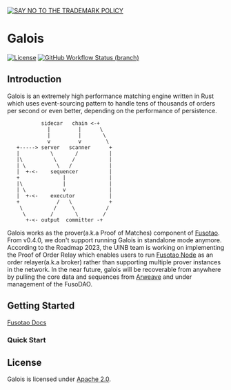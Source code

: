 [![SAY NO TO THE TRADEMARK POLICY ](https://gist.githubusercontent.com/blyxyas/8f17fbe1cafdeff65bbe6b332d4f4723/raw/715a24df3ad74b838c6b0ff8079d3f7f9172b0db/banner.svg)](https://github.com/blyxyas/no-rust-policy-change)
# Galois

[![License](https://img.shields.io/badge/License-Apache%202.0-orange.svg)](#LICENSE)
[![GitHub Workflow Status (branch)](https://github.com/uinb/galois/actions/workflows/build.yml/badge.svg)](https://github.com/uinb/galois/actions?query=branch%3Amaster)

  
## Introduction

Galois is an extremely high performance matching engine written in Rust which uses event-sourcing pattern to handle tens of thousands of orders per second or even better, depending on the performance of persistence. 

```
           sidecar   chain <-+
             |         |      \
             |         |       \
             v         v        \
   +-----> server   scanner      +
   |          \       /          |
   |\          \     /           |
   | \          \   /            |
   |  +-<-    sequencer          |
   +              |              |
   |\             |              |
   | \            v              |
   |  +-<-    executor           |
   +            /   \            +
    \          /     \          /
     \        /       \        /
      +-<- output  committer -+

```

Galois works as the prover(a.k.a Proof of Matches) component of [Fusotao](https://github.com/uinb/fusotao). From v0.4.0, we don't support running Galois in standalone mode anymore.
According to the Roadmap 2023, the UINB team is working on implementing the Proof of Order Relay which enables users to run [Fusotao Node](https://github.com/uinb/fusotao) as an order relayer(a.k.a broker) rather than supporting multiple prover instances in the network. In the near future, galois will be recoverable from anywhere by pulling the core data and sequences from [Arweave](https://arweave.org/) and under management of the FusoDAO.

## Getting Started

[Fusotao Docs](https://docs.fusotao.org/)

### Quick Start


## License
Galois is licensed under [Apache 2.0](LICENSE).
